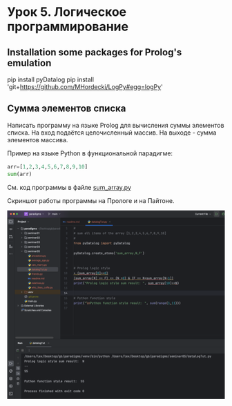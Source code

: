 # Урок 5. Логическое программирование

## Installation some packages for Prolog's emulation

pip install pyDatalog
pip install 'git+https://github.com/MHordecki/LogPy#egg=logPy' 

## Сумма элементов списка

Написать программу на языке Prolog для вычисления суммы элементов списка. На вход подаётся целочисленный массив. На выходе - сумма элементов массива.


Пример на языке Python в функциональной парадигме:
```python
arr=[1,2,3,4,5,6,7,8,9,10]
sum(arr)
```

См. код программы в файле [sum_array.py](./sum_array.py)

Скриншот работы программы на Прологе и на Пайтоне.

![sum_results.png](./img/sum_results.png)